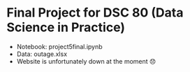 # Final Project for DSC 80 (Data Science in Practice)

- Notebook: project5final.ipynb
- Data: outage.xlsx
- Website is unfortunately down at the moment 😞 
